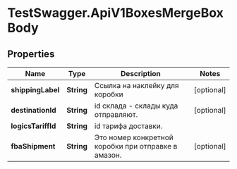 # TestSwagger.ApiV1BoxesMergeBoxBody

## Properties

Name | Type | Description | Notes
------------ | ------------- | ------------- | -------------
**shippingLabel** | **String** | Ссылка на наклейку для коробки | [optional] 
**destinationId** | **String** | id склада - склады куда отправляют. | [optional] 
**logicsTariffId** | **String** | id тарифа доставки. | 
**fbaShipment** | **String** | Это номер конкретной коробки при отправке в амазон. | [optional] 


